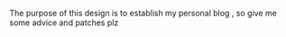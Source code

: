 The purpose of this design is to establish my personal blog ,
so give me some advice and patches plz